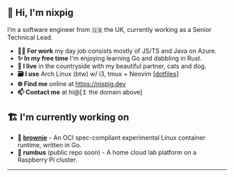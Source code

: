 ## 🐽 Hi, I'm nixpig

I’m a software engineer from 🇬🇧 the UK, currently working as a Senior Technical Lead.

- **👨‍💻 For work** my day job consists mostly of JS/TS and Java on Azure.
- **✨ In my free time** I'm enjoying learning Go and dabbling in Rust. 
- **🏡 I live** in the countryside with my beautiful partner, cats and dog.
- **🗃️ I use** Arch Linux (btw) w/ i3, tmux + Neovim [[dotfiles](https://github.com/nixpig/dotfiles)]
- **🌐 Find me** online at https://nixpig.dev
- **📫 Contact me** at hi@[↥ the domain above]

## 🏗️ I'm currently working on
- **🍪 [brownie](https://github.com/nixpig/brownie)** - An OCI spec-compliant experimental Linux container runtime, written in Go.
- **🍓 rumbus** (public repo soon) - A home cloud lab platform on a Raspberry Pi cluster. 

--- 

